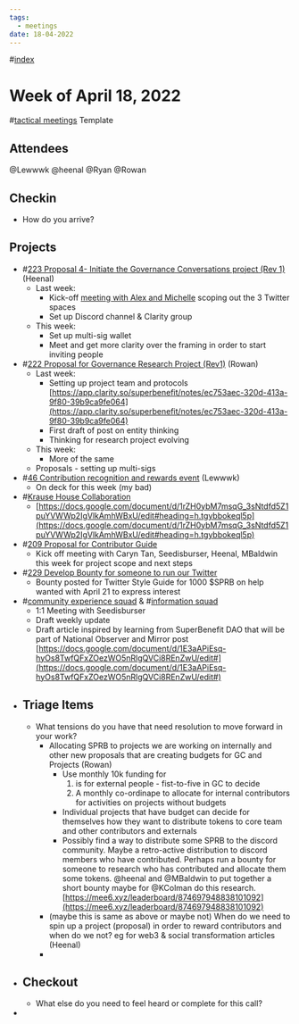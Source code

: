 ```yaml
---
tags:
  - meetings
date: 18-04-2022
---
```

#[index](notes/general-circle/old-gc-meetings/index.md) 


# Week of April 18, 2022
#[tactical meetings](/notes/archive/clarity/Tags/tactical%20meetings.md) Template

## Attendees
@Lewwwk @heenal @Ryan  @Rowan  
## Checkin
- How do you arrive?


## Projects
- #[223 Proposal 4- Initiate the Governance Conversations project (Rev 1)](223%20Proposal%204-%20Initiate%20the%20Governance%20Conversations%20project%20(Rev%201))(Heenal)
	- Last week:
		- Kick-off [meeting with Alex and Michelle](https://app.clarity.so/superbenefit/notes/19d315c6-8f0f-4881-97ac-a231c0dfb29b) scoping out the 3 Twitter spaces
		- Set up Discord channel & Clarity group
	- This week:
		- Set up multi-sig wallet
		- Meet and get more clarity over the framing in order to start inviting people
- #[222 Proposal for Governance Research Project (Rev1)](222%20Proposal%20for%20Governance%20Research%20Project%20(Rev1)) (Rowan)
	- Last week: 
		- Setting up project team and protocols [https://app.clarity.so/superbenefit/notes/ec753aec-320d-413a-9f80-39b9ca9fe064](https://app.clarity.so/superbenefit/notes/ec753aec-320d-413a-9f80-39b9ca9fe064) 
		- First draft of post on entity thinking 
		- Thinking for research project evolving 
	- This week: 
		- More of the same 
	- Proposals - setting up multi-sigs
- #[46 Contribution recognition and rewards event](46%20Contribution%20recognition%20and%20rewards%20event) (Lewwwk)
	- On deck for this week (my bad)
- #[Krause House Collaboration](Krause%20House%20Collaboration) 
	- [https://docs.google.com/document/d/1rZH0ybM7msqG_3sNtdfd5Z1puYVWWp2IgVlkAmhWBxU/edit#heading=h.tgybbokeql5p](https://docs.google.com/document/d/1rZH0ybM7msqG_3sNtdfd5Z1puYVWWp2IgVlkAmhWBxU/edit#heading=h.tgybbokeql5p) 
- #[209 Proposal for Contributor Guide](209%20Proposal%20for%20Contributor%20Guide) 
	- Kick off meeting with Caryn Tan, Seedisburser, Heenal, MBaldwin this week for project scope and next steps
- #[229 Develop Bounty for someone to run our Twitter ](229%20Develop%20Bounty%20for%20someone%20to%20run%20our%20Twitter%20) 
	- Bounty posted for Twitter Style Guide for 1000 $SPRB on help wanted with April 21 to express interest
- #[community experience squad](/notes/archive/clarity/Tags/community%20experience%20squad.md) & #[information squad](/notes/archive/clarity/Tags/information%20squad.md) 
	- 1:1 Meeting with Seedisburser
	- Draft weekly update
	- Draft article inspired by learning from SuperBenefit DAO that will be part of National Observer and Mirror post [https://docs.google.com/document/d/1E3aAPiEsq-hyOs8TwfQFxZOezWO5nRlgQVCi8REnZwU/edit#](https://docs.google.com/document/d/1E3aAPiEsq-hyOs8TwfQFxZOezWO5nRlgQVCi8REnZwU/edit#) 
- ## Triage Items
	- What tensions do you have that need resolution to move forward in your work?
		- Allocating SPRB to projects we are working on internally and other new proposals that are creating budgets for GC and Projects (Rowan)
			- Use monthly 10k funding for
				1.  is for external people - fist-to-five in GC to decide 
				2. A monthly co-ordinape to allocate for internal contributors for activities on projects without budgets 
			- Individual projects that have budget can decide for themselves how they want to distribute tokens to core team and other contributors and externals 
			- Possibly find a way to distribute some SPRB to the discord community. Maybe a retro-active distribution to discord members who have contributed. Perhaps run a bounty for someone to research who has contributed and allocate them some tokens. @heenal and @MBaldwin to put together a short bounty maybe for @KColman do this research.  [https://mee6.xyz/leaderboard/874697948838101092](https://mee6.xyz/leaderboard/874697948838101092) 
		- (maybe this is same as above or maybe not) When do we need to spin up a project (proposal) in order to reward contributors and when do we not? eg for web3 & social transformation articles (Heenal)
		- 
- ## Checkout
	- What else do you need to feel heard or complete for this call? 
- 
